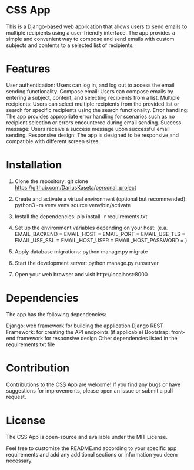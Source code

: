 # CSS App

This is a Django-based web application that allows users to send emails to multiple recipients using a user-friendly interface. The app provides a simple and convenient way to compose and send emails with custom subjects and contents to a selected list of recipients.

# Features

User authentication: Users can log in, and log out to access the email sending functionality.
Compose email: Users can compose emails by entering a subject, content, and selecting recipients from a list.
Multiple recipients: Users can select multiple recipients from the provided list or search for specific recipients using the search functionality.
Error handling: The app provides appropriate error handling for scenarios such as no recipient selection or errors encountered during email sending.
Success message: Users receive a success message upon successful email sending.
Responsive design: The app is designed to be responsive and compatible with different screen sizes.

# Installation

1. Clone the repository: git clone https://github.com/DariusKaseta/personal_project

2. Create and activate a virtual environment (optional but recommended): python3 -m venv venv
source venv/bin/activate

3. Install the dependencies: pip install -r requirements.txt

4. Set up the environment variables depending on your host: (e.a.
EMAIL_BACKEND =
EMAIL_HOST = 
EMAIL_PORT = 
EMAIL_USE_TLS = 
EMAIL_USE_SSL = 
EMAIL_HOST_USER = 
EMAIL_HOST_PASSWORD = )

6. Apply database migrations: python manage.py migrate

7. Start the development server: python manage.py runserver

8. Open your web browser and visit http://localhost:8000

# Dependencies

The app has the following dependencies:

Django: web framework for building the application
Django REST Framework: for creating the API endpoints (if applicable)
Bootstrap: front-end framework for responsive design
Other dependencies listed in the requirements.txt file

# Contribution

Contributions to the CSS App are welcome! If you find any bugs or have suggestions for improvements, please open an issue or submit a pull request.

# License

The CSS App is open-source and available under the MIT License.

Feel free to customize the README.md according to your specific app requirements and add any additional sections or information you deem necessary.
